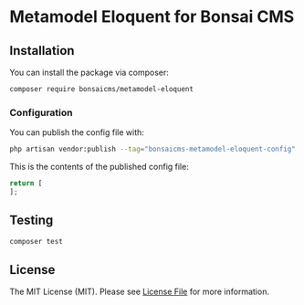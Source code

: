 # Metamodel Eloquent for Bonsai CMS

## Installation

You can install the package via composer:

```bash
composer require bonsaicms/metamodel-eloquent
```

### Configuration

You can publish the config file with:

```bash
php artisan vendor:publish --tag="bonsaicms-metamodel-eloquent-config"
```

This is the contents of the published config file:

```php
return [
];
```

## Testing

```bash
composer test
```

## License

The MIT License (MIT). Please see [License File](LICENSE.md) for more information.
